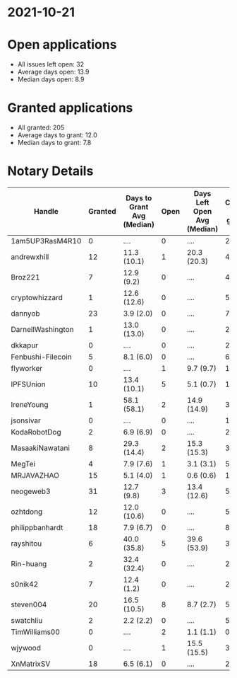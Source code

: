 2021-10-21
==========

# Open applications

- All issues left open: 32
- Average days open: 13.9
- Median days open: 8.9

# Granted applications

- All granted: 205
- Average days to grant: 12.0
- Median days to grant: 7.8

# Notary Details

| Handle            |   Granted | Days to Grant Avg (Median)   |   Open | Days Left Open Avg (Median)   |   Closed (no grant) |
|-------------------|-----------|------------------------------|--------|-------------------------------|---------------------|
| 1am5UP3RasM4R10   |         0 | ....                         |      0 | ....                          |                   2 |
| andrewxhill       |        12 | 11.3  (10.1)                 |      1 | 20.3  (20.3)                  |                  44 |
| Broz221           |         7 | 12.9  (9.2)                  |      0 | ....                          |                  48 |
| cryptowhizzard    |         1 | 12.6  (12.6)                 |      0 | ....                          |                   5 |
| dannyob           |        23 | 3.9  (2.0)                   |      0 | ....                          |                  74 |
| DarnellWashington |         1 | 13.0  (13.0)                 |      0 | ....                          |                   2 |
| dkkapur           |         0 | ....                         |      0 | ....                          |                   2 |
| Fenbushi-Filecoin |         5 | 8.1  (6.0)                   |      0 | ....                          |                  67 |
| flyworker         |         0 | ....                         |      1 | 9.7  (9.7)                    |                   1 |
| IPFSUnion         |        10 | 13.4  (10.1)                 |      5 | 5.1  (0.7)                    |                  16 |
| IreneYoung        |         1 | 58.1  (58.1)                 |      2 | 14.9  (14.9)                  |                   3 |
| jsonsivar         |         0 | ....                         |      0 | ....                          |                  13 |
| KodaRobotDog      |         2 | 6.9  (6.9)                   |      0 | ....                          |                   2 |
| MasaakiNawatani   |         8 | 29.3  (14.4)                 |      2 | 15.3  (15.3)                  |                  37 |
| MegTei            |         4 | 7.9  (7.6)                   |      1 | 3.1  (3.1)                    |                   5 |
| MRJAVAZHAO        |        15 | 5.1  (4.0)                   |      1 | 0.6  (0.6)                    |                  19 |
| neogeweb3         |        31 | 12.7  (9.8)                  |      3 | 13.4  (12.6)                  |                  55 |
| ozhtdong          |        12 | 12.0  (10.6)                 |      0 | ....                          |                  55 |
| philippbanhardt   |        18 | 7.9  (6.7)                   |      0 | ....                          |                  81 |
| rayshitou         |         6 | 40.0  (35.8)                 |      5 | 39.6  (53.9)                  |                  32 |
| Rin-huang         |         2 | 32.4  (32.4)                 |      0 | ....                          |                   2 |
| s0nik42           |         7 | 12.4  (1.2)                  |      0 | ....                          |                  24 |
| steven004         |        20 | 16.5  (10.5)                 |      8 | 8.7  (2.7)                    |                  50 |
| swatchliu         |         2 | 2.2  (2.2)                   |      0 | ....                          |                   5 |
| TimWilliams00     |         0 | ....                         |      2 | 1.1  (1.1)                    |                   0 |
| wjywood           |         0 | ....                         |      1 | 15.5  (15.5)                  |                   3 |
| XnMatrixSV        |        18 | 6.5  (6.1)                   |      0 | ....                          |                  28 |